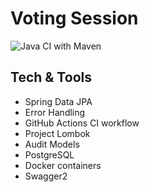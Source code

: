 # Voting Session

![Java CI with Maven](https://github.com/vitorgsevero/voting-session/workflows/Java%20CI%20with%20Maven/badge.svg?branch=master)


## Tech & Tools

- Spring Data JPA
- Error Handling
- GitHub Actions CI workflow 
- Project Lombok
- Audit  Models
- PostgreSQL
- Docker containers
- Swagger2
